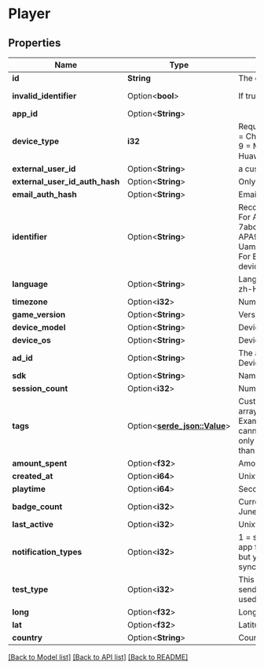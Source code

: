 # Player

## Properties

Name | Type | Description | Notes
------------ | ------------- | ------------- | -------------
**id** | **String** | The device's OneSignal ID | [readonly]
**invalid_identifier** | Option<**bool**> | If true, this is the equivalent of a user being Unsubscribed | [optional][readonly]
**app_id** | Option<**String**> |  | [optional]
**device_type** | **i32** | Required The device's platform:   0 = iOS   1 = Android   2 = Amazon   3 = WindowsPhone (MPNS)   4 = Chrome Apps / Extensions   5 = Chrome Web Push   6 = Windows (WNS)   7 = Safari   8 = Firefox   9 = MacOS   10 = Alexa   11 = Email   13 = For Huawei App Gallery Builds SDK Setup. Not for Huawei Devices using FCM   14 = SMS  | 
**external_user_id** | Option<**String**> | a custom user ID | [optional]
**external_user_id_auth_hash** | Option<**String**> | Only required if you have enabled Identity Verification and device_type is NOT 11 email. | [optional]
**email_auth_hash** | Option<**String**> | Email - Only required if you have enabled Identity Verification and device_type is email (11). | [optional]
**identifier** | Option<**String**> | Recommended: For Push Notifications, this is the Push Token Identifier from Google or Apple. For Apple Push identifiers, you must strip all non alphanumeric characters. Examples: iOS: 7abcd558f29d0b1f048083e2834ad8ea4b3d87d8ad9c088b33c132706ff445f0 Android: APA91bHbYHk7aq-Uam_2pyJ2qbZvqllyyh2wjfPRaw5gLEX2SUlQBRvOc6sck1sa7H7nGeLNlDco8lXj83HWWwzV... For Email Addresses, set the full email address email@email.com and make sure to set device_type to 11.  | [optional]
**language** | Option<**String**> | Language code. Typically lower case two letters, except for Chinese where it must be one of zh-Hans or zh-Hant. Example: en  | [optional]
**timezone** | Option<**i32**> | Number of seconds away from UTC. Example: -28800  | [optional]
**game_version** | Option<**String**> | Version of your app. Example: 1.1  | [optional]
**device_model** | Option<**String**> | Device make and model. Example: iPhone5,1  | [optional]
**device_os** | Option<**String**> | Device operating system version. Example: 7.0.4  | [optional]
**ad_id** | Option<**String**> | The ad id for the device's platform: Android = Advertising Id iOS = identifierForVendor WP8.0 = DeviceUniqueId WP8.1 = AdvertisingId  | [optional]
**sdk** | Option<**String**> | Name and version of the sdk/plugin that's calling this API method (if any) | [optional]
**session_count** | Option<**i32**> | Number of times the user has played the game, defaults to 1 | [optional]
**tags** | Option<[**serde_json::Value**](.md)> | Custom tags for the player. Only support string and integer key value pairs. Does not support arrays or other nested objects. Setting a tag value to null or an empty string will remove the tag. Example: {\"foo\":\"bar\",\"this\":\"that\"} Limitations: - 100 tags per call - Android SDK users: tags cannot be removed or changed via API if set through SDK sendTag methods. Recommended to only tag devices with 1 kilobyte of data Please consider using your own Database to save more than 1 kilobyte of data. See: Internal Database & CRM  | [optional]
**amount_spent** | Option<**f32**> | Amount the user has spent in USD, up to two decimal places | [optional]
**created_at** | Option<**i64**> | Unixtime when the player joined the game | [optional]
**playtime** | Option<**i64**> | Seconds player was running your app. | [optional]
**badge_count** | Option<**i32**> | Current iOS badge count displayed on the app icon NOTE: Not supported for apps created after June 2018, since badge count for apps created after this date are handled on the client.  | [optional]
**last_active** | Option<**i32**> | Unixtime when the player was last active | [optional]
**notification_types** | Option<**i32**> | 1 = subscribed -2 = unsubscribed iOS - These values are set each time the user opens the app from the SDK. Use the SDK function set Subscription instead. Android - You may set this but you can no longer use the SDK method setSubscription later in your app as it will create synchronization issues.  | [optional]
**test_type** | Option<**i32**> | This is used in deciding whether to use your iOS Sandbox or Production push certificate when sending a push when both have been uploaded. Set to the iOS provisioning profile that was used to build your app. 1 = Development 2 = Ad-Hoc Omit this field for App Store builds.  | [optional]
**long** | Option<**f32**> | Longitude of the device, used for geotagging to segment on. | [optional]
**lat** | Option<**f32**> | Latitude of the device, used for geotagging to segment on. | [optional]
**country** | Option<**String**> | Country code in the ISO 3166-1 Alpha 2 format | [optional]

[[Back to Model list]](../README.md#documentation-for-models) [[Back to API list]](../README.md#documentation-for-api-endpoints) [[Back to README]](../README.md)


